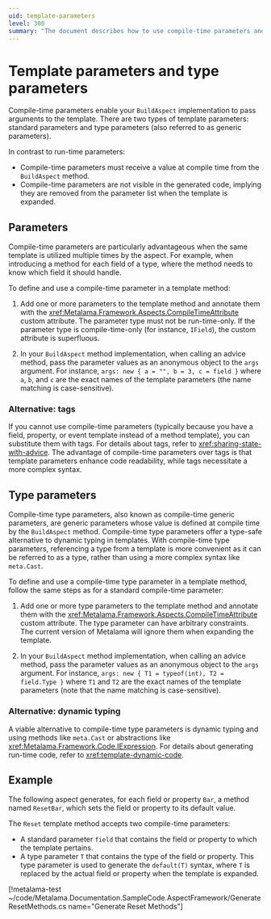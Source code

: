 ```yaml
---
uid: template-parameters
level: 300
summary: "The document describes how to use compile-time parameters and type parameters in the BuildAspect method in Metalama. It provides examples and alternatives for using these parameters."
---
```


# Template parameters and type parameters

Compile-time parameters enable your `BuildAspect` implementation to pass arguments to the template. There are two types of template parameters: standard parameters and type parameters (also referred to as generic parameters).

In contrast to run-time parameters:

* Compile-time parameters must receive a value at compile time from the `BuildAspect` method.
* Compile-time parameters are not visible in the generated code, implying they are removed from the parameter list when the template is expanded.

## Parameters

Compile-time parameters are particularly advantageous when the same template is utilized multiple times by the aspect. For example, when introducing a method for each field of a type, where the method needs to know which field it should handle.

To define and use a compile-time parameter in a template method:

1. Add one or more parameters to the template method and annotate them with the <xref:Metalama.Framework.Aspects.CompileTimeAttribute> custom attribute. The parameter type must not be run-time-only. If the parameter type is compile-time-only (for instance, `IField`), the custom attribute is superfluous.

2. In your `BuildAspect` method implementation, when calling an advice method, pass the parameter values as an anonymous object to the `args` argument. For instance, `args: new { a = "", b = 3, c = field }` where `a`, `b`, and `c` are the exact names of the template parameters (the name matching is case-sensitive).

### Alternative: tags

If you cannot use compile-time parameters (typically because you have a field, property, or event template instead of a method template), you can substitute them with tags. For details about tags, refer to <xref:sharing-state-with-advice>. The advantage of compile-time parameters over tags is that template parameters enhance code readability, while tags necessitate a more complex syntax.

## Type parameters

Compile-time type parameters, also known as compile-time generic parameters, are generic parameters whose value is defined at compile time by the `BuildAspect` method. Compile-time type parameters offer a type-safe alternative to dynamic typing in templates. With compile-time type parameters, referencing a type from a template is more convenient as it can be referred to as a type, rather than using a more complex syntax like `meta.Cast`.

To define and use a compile-time type parameter in a template method, follow the same steps as for a standard compile-time parameter:

1. Add one or more type parameters to the template method and annotate them with the <xref:Metalama.Framework.Aspects.CompileTimeAttribute> custom attribute. The type parameter can have arbitrary constraints. The current version of Metalama will ignore them when expanding the template.

2. In your `BuildAspect` method implementation, when calling an advice method, pass the parameter values as an anonymous object to the `args` argument. For instance, `args: new { T1 = typeof(int), T2 = field.Type }` where `T1` and `T2` are the exact names of the template parameters (note that the name matching is case-sensitive).

### Alternative: dynamic typing

A viable alternative to compile-time type parameters is dynamic typing and using methods like `meta.Cast` or abstractions like <xref:Metalama.Framework.Code.IExpression>. For details about generating run-time code, refer to <xref:template-dynamic-code>.

## Example

The following aspect generates, for each field or property `Bar`, a method named `ResetBar`, which sets the field or property to its default value.

The `Reset` template method accepts two compile-time parameters:

* A standard parameter `field` that contains the field or property to which the template pertains.
* A type parameter `T` that contains the type of the field or property. This type parameter is used to generate the `default(T)` syntax, where `T` is replaced by the actual field or property when the template is expanded.

[!metalama-test ~/code/Metalama.Documentation.SampleCode.AspectFramework/GenerateResetMethods.cs name="Generate Reset Methods"]

